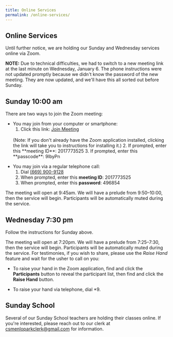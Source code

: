 ```yaml
---
title: Online Services
permalink: /online-services/
---
```


<div class="content-and-sidebar">

<section markdown="1">

# Online Services

Until further notice, we are holding our Sunday and Wednesday services online
via Zoom.

<p class="highlight-box" markdown="1">

**NOTE:** Due to technical difficulties, we had to switch to a new meeting link
at the last minute on Wednesday, January 6.  The phone instructions were not
updated promptly because we didn't know the password of the new meeting.  They
are now updated, and we'll have this all sorted out before Sunday.

</p>

## Sunday <time datetime="10:00">10:00 am</time>

There are two ways to join the Zoom meeting:

* You may join from your computer or smartphone:
  1. Click this link:
    <a class="button" href="https://us02web.zoom.us/j/2017773525?pwd=WTF1eXNvalByRHo1NkNab0JCOUhsZz09" rel="external" target="_blank">Join Meeting</a>
    <br>
    (Note: If you don't already have the Zoom application installed, clicking the
    link will take you to instructions for installing it.)
  2. If prompted, enter this **meeting ID**: <span class="meeting-id"><span>201</span><span>777</span>3525</span>
  3. If prompted, enter this **passcode**: <span class="meeting-password"><span>9lb</span>yPn</span>

<!---->
* You may join via a regular telephone call:
  1. Dial <a class="blue" href="tel:+16699009128">(669) 900-9128</a>
  2. When prompted, enter this **meeting ID**: <span class="meeting-id"><span>201</span><span>777</span>3525</span>
  3. When prompted, enter this **password**: <span class="meeting-password"><span>496</span>854</span>

The meeting will open at 9:45am. We will have a prelude from 9:50–10:00, then
the service will begin.  Participants will be automatically muted during the
service.


## Wednesday <time datetime="19:30">7:30 pm</time>

Follow the instructions for Sunday above.

The meeting will open at 7:20pm.  We will have a prelude from 7:25–7:30, then
the service will begin.  Participants will be automatically muted during the
service. For testimonies, if you wish to share, please use the *Raise Hand*
feature and wait for the usher to call on you:

* To raise your hand in the Zoom application, find and click the **Participants** button to reveal the
  participant list, then find and click the **Raise Hand** button.

* To raise your hand via telephone, dial <span class="phone-keypresses">*9</span>.


## Sunday School

Several of our Sunday School teachers are holding their classes online. If
you're interested, please reach out to our clerk at
<a href="mailto:csmenloparkclerk@gmail.com">csmenloparkclerk@gmail.com</a> for
information.

</section>

<aside class="right">
<script src="https://www.christianscience.com/includes/widgets/prayer-response-page-3.js" type="text/javascript"></script>
</aside>

</div>

